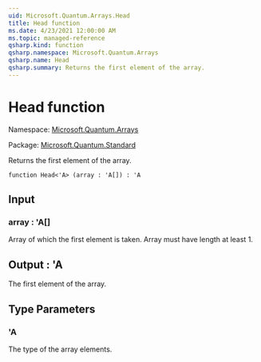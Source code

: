 ```yaml
---
uid: Microsoft.Quantum.Arrays.Head
title: Head function
ms.date: 4/23/2021 12:00:00 AM
ms.topic: managed-reference
qsharp.kind: function
qsharp.namespace: Microsoft.Quantum.Arrays
qsharp.name: Head
qsharp.summary: Returns the first element of the array.
---
```


# Head function

Namespace: [Microsoft.Quantum.Arrays](xref:Microsoft.Quantum.Arrays)

Package: [Microsoft.Quantum.Standard](https://nuget.org/packages/Microsoft.Quantum.Standard)


Returns the first element of the array.

```qsharp
function Head<'A> (array : 'A[]) : 'A
```


## Input

### array : 'A[]

Array of which the first element is taken. Array must have length at least 1.



## Output : 'A

The first element of the array.

## Type Parameters

### 'A

The type of the array elements.